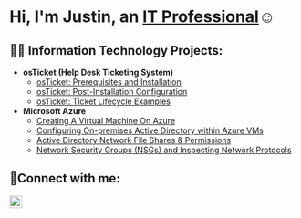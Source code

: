 <h1>Hi, I'm Justin, an <a href="https://linkedin.com/in/JustinPeguero3">IT Professional</a>☺</h1>

<h2>👨‍💻 Information Technology Projects:</h2>

- <b>osTicket (Help Desk Ticketing System)</b>
  - [osTicket: Prerequisites and Installation](https://github.com/justinpeguero/osticket-prereqs)
  - [osTicket: Post-Installation Configuration](https://github.com/justinpeguero/post-install-config)
  - [osTicket: Ticket Lifecycle Examples](https://github.com/justinpeguero/ticket-lifecycle)
- <b>Microsoft Azure</b>
  - [Creating A Virtual Machine On Azure](https://github.com/JustinPeguero/virtual-machine)
  - [Configuring On-premises Active Directory within Azure VMs](https://github.com/justinpeguero/configure-ad)
  - [Active Directory Network File Shares & Permissions](https://github.com/JustinPeguero/Network-File-Shares-And-Permissions)
  - [Network Security Groups (NSGs) and Inspecting Network Protocols](https://github.com/justinpeguero/azure-network-protocols)
  

<h2>🤳Connect with me:</h2>

[<img align="left" alt="Josh | LinkedIn" width="22px" src="https://cdn.jsdelivr.net/npm/simple-icons@v3/icons/linkedin.svg" />][linkedin]




[linkedin]: https://linkedin.com/in/Justinpeguero3
